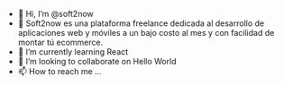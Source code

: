 - 👋 Hi, I’m @soft2now
- 👀 Soft2now es una plataforma freelance dedicada al desarrollo de aplicaciones web y móviles a un bajo costo al mes y con facilidad de montar tú ecommerce.
- 🌱 I’m currently learning React
- 💞️ I’m looking to collaborate on Hello World
- 📫 How to reach me ...

<!---
soft2now/soft2now is a ✨ special ✨ repository because its `README.md` (this file) appears on your GitHub profile.
You can click the Preview link to take a look at your changes.
--->
